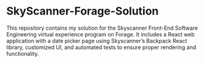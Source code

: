 # SkyScanner-Forage-Solution
This repository contains my solution for the Skyscanner Front-End Software Engineering virtual experience program on Forage. It includes a React web application with a date picker page using Skyscanner’s Backpack React library, customized UI, and automated tests to ensure proper rendering and functionality.
